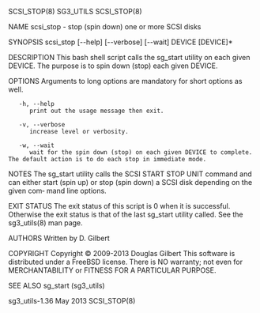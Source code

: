 SCSI_STOP(8)								   SG3_UTILS								  SCSI_STOP(8)

NAME
       scsi_stop - stop (spin down) one or more SCSI disks

SYNOPSIS
       scsi_stop [--help] [--verbose] [--wait] DEVICE [DEVICE]*

DESCRIPTION
       This bash shell script calls the sg_start utility on each given DEVICE. The purpose is to spin down (stop) each given DEVICE.

OPTIONS
       Arguments to long options are mandatory for short options as well.

       -h, --help
	      print out the usage message then exit.

       -v, --verbose
	      increase level or verbosity.

       -w, --wait
	      wait for the spin down (stop) on each given DEVICE to complete.  The default action is to do each stop in immediate mode.

NOTES
       The  sg_start utility calls the SCSI START STOP UNIT command and can either start (spin up) or stop (spin down) a SCSI disk depending on the given com‐
       mand line options.

EXIT STATUS
       The exit status of this script is 0 when it is successful. Otherwise the exit status is that of the last sg_start utility called. See the  sg3_utils(8)
       man page.

AUTHORS
       Written by D. Gilbert

COPYRIGHT
       Copyright © 2009-2013 Douglas Gilbert
       This software is distributed under a FreeBSD license. There is NO warranty; not even for MERCHANTABILITY or FITNESS FOR A PARTICULAR PURPOSE.

SEE ALSO
       sg_start (sg3_utils)

sg3_utils-1.36								   May 2013								  SCSI_STOP(8)
